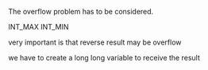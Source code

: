 The overflow problem has to be considered.

INT_MAX INT_MIN

very important is that reverse result may be overflow

we have to create a long long variable to receive the result
